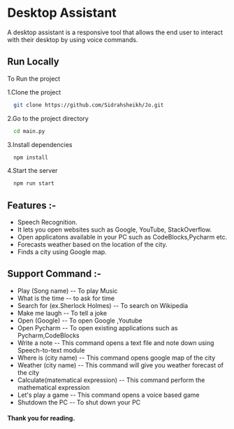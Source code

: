 # Desktop Assistant

A desktop assistant is a responsive tool that allows the end user to interact with their desktop by using voice commands.

## Run Locally
To Run the project

1.Clone the project

```bash
  git clone https://github.com/Sidrahsheikh/Jo.git
```

2.Go to the project directory

```bash
  cd main.py
```

3.Install dependencies

```bash
  npm install
```

4.Start the server

```bash
  npm run start
```


## Features :-

- Speech Recognition.
- It lets you open websites such as Google, YouTube, StackOverflow.
- Open applicatons available in your PC such as CodeBlocks,Pycharm etc.
- Forecasts weather based on the location of the city.
- Finds a city using Google map.

## Support Command :-                 
- Play (Song name)                  -- To play Music
- What is the time                  -- to ask for time
- Search for (ex.Sherlock Holmes)   -- To search on Wikipedia
- Make me laugh                     -- To tell a joke
- Open (Google)                     -- To open Google ,Youtube
- Open Pycharm                      -- To open existing applications such as Pycharm,CodeBlocks
- Write a note                      -- This command opens a text file and note down using Speech-to-text module
- Where is (city name)              -- This command opens google map of the city
- Weather (city name)               -- This command will give you weather forecast of the city
- Calculate(matematical expression) -- This command perform the mathematical expression
- Let's play a game                 -- This command opens a voice based game 
- Shutdown the PC                   -- To shut down your PC



#### Thank you for reading.
                              
